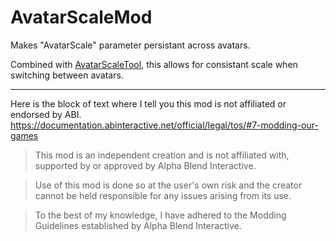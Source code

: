 # AvatarScaleMod
 
Makes "AvatarScale" parameter persistant across avatars. 

Combined with [AvatarScaleTool](https://github.com/NotAKidOnSteam/AvatarScaleTool), this allows for consistant scale when switching between avatars.


    
---

Here is the block of text where I tell you this mod is not affiliated or endorsed by ABI. 
https://documentation.abinteractive.net/official/legal/tos/#7-modding-our-games

> This mod is an independent creation and is not affiliated with, supported by or approved by Alpha Blend Interactive. 

> Use of this mod is done so at the user's own risk and the creator cannot be held responsible for any issues arising from its use.

> To the best of my knowledge, I have adhered to the Modding Guidelines established by Alpha Blend Interactive.
